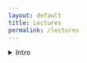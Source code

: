 ```yaml
---
layout: default
title: Lectures
permalink: /lectures
---
```


<details>
  <summary>Intro</summary>

  <ul>
    <li><a href="/docs/cv/resume.pdf">Who am I?</a></li>
  </ul>
 </details>
